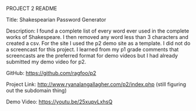 PROJECT 2 README

Title: Shakespearian Password Generator

Description:
I found a complete list of every word ever used in the complete works of Shakespeare. I then removed any word less than 3 characters and created a csv. For the site I used the p2 demo site as a template.
I did not do a screencast for this project. I learned from my p1 grade comments that screencasts are the preferred format for demo videos but I had already submitted my demo video for p2.

GitHub:
https://github.com/ragfoo/p2

Project Link:
http://www.ryanalangallagher.com/p2/index.php
(still figuring out the subdomain thing)

Demo Video:
https://youtu.be/25xupvLxhsQ 